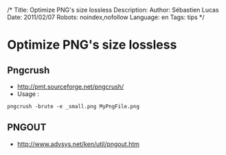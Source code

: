 /*
Title: Optimize PNG's size lossless
Description: 
Author: Sébastien Lucas
Date: 2011/02/07
Robots: noindex,nofollow
Language: en
Tags: tips
*/
# Optimize PNG's size lossless

## Pngcrush

*	http://pmt.sourceforge.net/pngcrush/
*	Usage : 

```
pngcrush -brute -e _small.png MyPngFile.png
```

## PNGOUT

*	http://www.advsys.net/ken/util/pngout.htm





